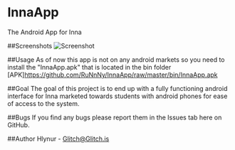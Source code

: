 InnaApp
=======

The Android App for Inna

##Screenshots
![Screenshot](http://i.imgur.com/3LyOGId.png)

##Usage
As of now this app is not on any android markets so you need to install the "InnaApp.apk" that is located in the bin folder
[APK]https://github.com/RuNnNy/InnaApp/raw/master/bin/InnaApp.apk

##Goal
The goal of this project is to end up with a fully functioning android interface for Inna marketed towards students with android phones for ease of access to the system.

##Bugs
If you find any bugs please report them in the Issues tab here on GitHub.

##Author
Hlynur - Glitch@Glitch.is
